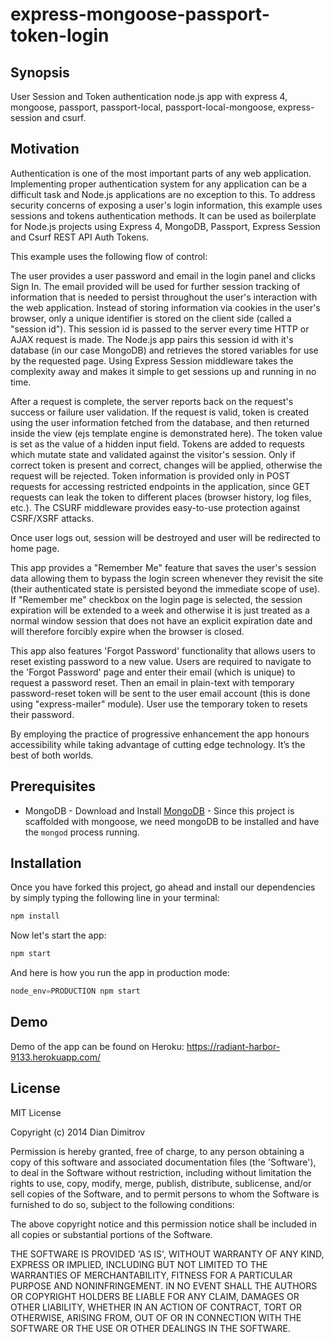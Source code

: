 express-mongoose-passport-token-login
=====================================

## Synopsis

User Session and Token authentication node.js app with express 4, mongoose, passport, passport-local, passport-local-mongoose, express-session and csurf. 

## Motivation

Authentication is one of the most important parts of any web application. Implementing proper authentication system for any application can be a difficult task and Node.js applications are no exception to this. To address security concerns of exposing a user's login information, this example uses sessions and tokens authentication methods. It can be used as boilerplate for Node.js projects using Express 4, MongoDB, Passport, Express Session and Csurf REST API Auth Tokens.

This example uses the following flow of control:

The user provides a user password and email in the login panel and clicks Sign In. The email provided will be used for further session tracking of information that is needed to persist throughout the user's interaction with the web application. Instead of storing information via cookies in the user's browser, only a unique identifier is stored on the client side (called a "session id"). This session id is passed to the server every time HTTP or AJAX request is made. The Node.js app pairs this session id with it's database (in our case MongoDB) and retrieves the stored variables for use by the requested page. Using Express Session middleware takes the complexity away and makes it simple to get sessions up and running in no time. 

After a request is complete, the server reports back on the request's success or failure user validation. If the request is valid, token is created using the user information fetched from the database, and then returned inside the view (ejs template engine is demonstrated here). The token value is set as the value of a hidden input field. Tokens are added to requests which mutate state and validated against the visitor's session. Only if correct token is present and correct, changes will be applied, otherwise the request will be rejected. Token information is provided only in POST requests for accessing restricted endpoints in the application, since GET requests can leak the token to different places (browser history, log files, etc.). The CSURF middleware provides easy-to-use protection against CSRF/XSRF attacks.

Once user logs out, session will be destroyed and user will be redirected to home page.

This app provides a "Remember Me" feature that saves the user's session data allowing them to bypass the login screen whenever they revisit the site (their authenticated state is persisted beyond the immediate scope of use). If "Remember me" checkbox on the login page is selected, the session expiration will be extended to a week and otherwise it is just treated as a normal window session that does not have an explicit expiration date and will therefore forcibly expire when the browser is closed. 

This app also features 'Forgot Password' functionality that allows users to reset existing password to a new value. Users are required to navigate to the 'Forgot Password' page and enter their email (which is unique) to request a password reset. Then an email in plain-text with temporary password-reset token will be sent to the user email account (this is done using "express-mailer" module). User use the temporary token to resets their password.

By employing the practice of progressive enhancement the app honours accessibility while taking advantage of cutting edge technology. It’s the best of both worlds.

## Prerequisites

* MongoDB - Download and Install [MongoDB](http://www.mongodb.org/downloads) - Since this project is scaffolded with mongoose, we need mongoDB to be installed and have the `mongod` process running.

## Installation

Once you have forked this project, go ahead and install our dependencies by simply typing the following line in your terminal:

```js
npm install
```
Now let's start the app:
```js
npm start
```
And here is how you run the app in production mode:
```js
node_env=PRODUCTION npm start
```

## Demo

Demo of the app can be found on Heroku:
https://radiant-harbor-9133.herokuapp.com/


## License

MIT License

Copyright (c) 2014 Dian Dimitrov

Permission is hereby granted, free of charge, to any person obtaining a copy of this software and associated documentation files (the 'Software'), to deal in the Software without restriction, including without limitation the rights to use, copy, modify, merge, publish, distribute, sublicense, and/or sell copies of the Software, and to permit persons to whom the Software is furnished to do so, subject to the following conditions:

The above copyright notice and this permission notice shall be included in all copies or substantial portions of the Software.

THE SOFTWARE IS PROVIDED 'AS IS', WITHOUT WARRANTY OF ANY KIND, EXPRESS OR IMPLIED, INCLUDING BUT NOT LIMITED TO THE WARRANTIES OF MERCHANTABILITY, FITNESS FOR A PARTICULAR PURPOSE AND NONINFRINGEMENT. IN NO EVENT SHALL THE AUTHORS OR COPYRIGHT HOLDERS BE LIABLE FOR ANY CLAIM, DAMAGES OR OTHER LIABILITY, WHETHER IN AN ACTION OF CONTRACT, TORT OR OTHERWISE, ARISING FROM, OUT OF OR IN CONNECTION WITH THE SOFTWARE OR THE USE OR OTHER DEALINGS IN THE SOFTWARE.
